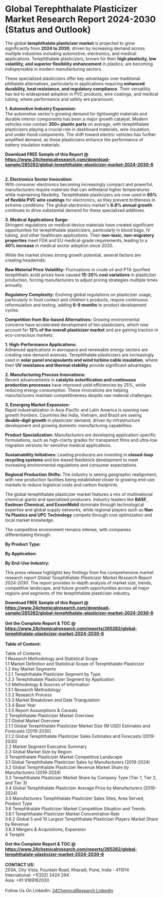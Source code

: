 <h1>Global Terephthalate Plasticizer Market Research Report 2024-2030 (Status and Outlook)</h1><p>The global <strong>terephthalate plasticizer market</strong> is projected to grow significantly from <strong>2024 to 2030</strong>, driven by increasing demand across multiple industries including automotive, electronics, and medical applications. Terephthalate plasticizers, known for their <strong>high plasticity, low volatility, and superior flexibility enhancement</strong> in plastics, are becoming indispensable in modern manufacturing sectors.</p><p>These specialized plasticizers offer key advantages over traditional phthalate alternatives, particularly in applications requiring <strong>enhanced durability, heat resistance, and regulatory compliance</strong>. Their versatility has led to widespread adoption in PVC products, wire coatings, and medical tubing, where performance and safety are paramount.</p><p><strong>1. Automotive Industry Expansion:</strong><br>
The automotive sector's growing demand for lightweight materials and durable interior components has been a major growth catalyst. Modern vehicles now contain <strong>350+ plastic parts</strong> on average, with terephthalate plasticizers playing a crucial role in dashboard materials, wire insulation, and under-hood components. The shift toward electric vehicles has further amplified demand, as these plasticizers enhance the performance of battery insulation materials.</p><div><b>Download FREE Sample of this Report @ 
            <a href="https://www.24chemicalresearch.com/download-sample/265282/global-terephthalate-plasticizer-market-2024-2030-6">
            https://www.24chemicalresearch.com/download-sample/265282/global-terephthalate-plasticizer-market-2024-2030-6</a></b></div><br><p><strong>2. Electronics Sector Innovation:</strong><br>
With consumer electronics becoming increasingly compact and powerful, manufacturers require materials that can withstand higher temperatures while maintaining flexibility. Terephthalate plasticizers are now used in <strong>65% of flexible PVC wire coatings</strong> for electronics, as they prevent brittleness in extreme conditions. The global electronics market's <strong>6.8% annual growth</strong> continues to drive substantial demand for these specialized additives.</p><p><strong>3. Medical Applications Surge:</strong><br>
Stringent regulations on medical device materials have created significant opportunities for terephthalate plasticizers, particularly in blood bags, IV tubing, and other healthcare applications. Their <strong>non-toxic, non-migratory properties</strong> meet FDA and EU medical-grade requirements, leading to a <strong>40% increase</strong> in medical sector adoption since 2020.</p><p>While the market shows strong growth potential, several factors are creating headwinds:</p><p><strong>Raw Material Price Volatility:</strong> Fluctuations in crude oil and PTA (purified terephthalic acid) prices have caused <strong>15-20% cost variations</strong> in plasticizer production, forcing manufacturers to adjust pricing strategies multiple times annually.</p><p><strong>Regulatory Complexity:</strong> Evolving global regulations on plasticizer usage, particularly in food contact and children's products, require continuous reformulation and testing, adding <strong>6-9 months</strong> to product development cycles.</p><p><strong>Competition from Bio-based Alternatives:</strong> Growing environmental concerns have accelerated development of bio-plasticizers, which now account for <strong>12% of the overall plasticizer market</strong> and are gaining traction in eco-conscious markets.</p><p><strong>1. High-Performance Applications:</strong><br>
Advanced applications in aerospace and renewable energy sectors are creating new demand avenues. Terephthalate plasticizers are increasingly used in <strong>solar panel encapsulants and wind turbine cable insulation</strong>, where their <strong>UV resistance and thermal stability</strong> provide significant advantages.</p><p><strong>2. Manufacturing Process Innovations:</strong><br>
Recent advancements in <strong>catalytic esterification and continuous production processes</strong> have improved yield efficiencies by 25%, while reducing energy consumption. These innovations are helping manufacturers maintain competitiveness despite raw material challenges.</p><p><strong>3. Emerging Market Expansion:</strong><br>
Rapid industrialization in Asia-Pacific and Latin America is opening new growth frontiers. Countries like India, Vietnam, and Brazil are seeing <strong>double-digit growth</strong> in plasticizer demand, driven by infrastructure development and growing domestic manufacturing capabilities.</p><p><strong>Product Specialization:</strong> Manufacturers are developing application-specific formulations, such as high-clarity grades for transparent films and ultra-low migration versions for sensitive medical applications.</p><p><strong>Sustainability Initiatives:</strong> Leading producers are investing in <strong>closed-loop recycling systems</strong> and bio-based feedstock development to meet increasing environmental regulations and consumer expectations.</p><p><strong>Regional Production Shifts:</strong> The industry is seeing geographic realignment, with new production facilities being established closer to growing end-use markets to reduce logistical costs and carbon footprints.</p><p>The global terephthalate plasticizer market features a mix of multinational chemical giants and specialized producers. Industry leaders like <strong>BASF, Eastman Chemical, and ExxonMobil</strong> dominate through technological expertise and global supply networks, while regional players such as <strong>Nan Ya Plastics and UPC Technology</strong> compete through cost optimization and local market knowledge.</p><p>The competitive environment remains intense, with companies differentiating through:</p><p><strong>By Product Type:</strong></p><p><strong>By Application:</strong></p><p><strong>By End-Use Industry:</strong></p><p>This press release highlights key findings from the comprehensive market research report <em>Global Terephthalate Plasticizer Market Research Report 2024-2030</em>. The report provides in-depth analysis of market size, trends, competitive landscape, and future growth opportunities across all major regions and segments of the terephthalate plasticizer industry.</p><div><b>Download FREE Sample of this Report @ 
            <a href="https://www.24chemicalresearch.com/download-sample/265282/global-terephthalate-plasticizer-market-2024-2030-6">
            https://www.24chemicalresearch.com/download-sample/265282/global-terephthalate-plasticizer-market-2024-2030-6</a></b></div><br><div><b>Get the Complete Report & TOC @ 
            <a href="https://www.24chemicalresearch.com/reports/265282/global-terephthalate-plasticizer-market-2024-2030-6">
            https://www.24chemicalresearch.com/reports/265282/global-terephthalate-plasticizer-market-2024-2030-6</a></b></div><br>
            <b>Table of Content:</b><p>Table of Contents<br />
1 Research Methodology and Statistical Scope<br />
1.1 Market Definition and Statistical Scope of Terephthalate Plasticizer<br />
1.2 Key Market Segments<br />
1.2.1 Terephthalate Plasticizer Segment by Type<br />
1.2.2 Terephthalate Plasticizer Segment by Application<br />
1.3 Methodology & Sources of Information<br />
1.3.1 Research Methodology<br />
1.3.2 Research Process<br />
1.3.3 Market Breakdown and Data Triangulation<br />
1.3.4 Base Year<br />
1.3.5 Report Assumptions & Caveats<br />
2 Terephthalate Plasticizer Market Overview<br />
2.1 Global Market Overview<br />
2.1.1 Global Terephthalate Plasticizer Market Size (M USD) Estimates and Forecasts (2019-2030)<br />
2.1.2 Global Terephthalate Plasticizer Sales Estimates and Forecasts (2019-2030)<br />
2.2 Market Segment Executive Summary<br />
2.3 Global Market Size by Region<br />
3 Terephthalate Plasticizer Market Competitive Landscape<br />
3.1 Global Terephthalate Plasticizer Sales by Manufacturers (2019-2024)<br />
3.2 Global Terephthalate Plasticizer Revenue Market Share by Manufacturers (2019-2024)<br />
3.3 Terephthalate Plasticizer Market Share by Company Type (Tier 1, Tier 2, and Tier 3)<br />
3.4 Global Terephthalate Plasticizer Average Price by Manufacturers (2019-2024)<br />
3.5 Manufacturers Terephthalate Plasticizer Sales Sites, Area Served, Product Type<br />
3.6 Terephthalate Plasticizer Market Competitive Situation and Trends<br />
3.6.1 Terephthalate Plasticizer Market Concentration Rate<br />
3.6.2 Global 5 and 10 Largest Terephthalate Plasticizer Players Market Share by Revenue<br />
3.6.3 Mergers & Acquisitions, Expansion<br />
4 Terepht</p><div><b>Get the Complete Report & TOC @ 
            <a href="https://www.24chemicalresearch.com/reports/265282/global-terephthalate-plasticizer-market-2024-2030-6">
            https://www.24chemicalresearch.com/reports/265282/global-terephthalate-plasticizer-market-2024-2030-6</a></b></div><br><b>CONTACT US:</b><br>
            203A, City Vista, Fountain Road, Kharadi, Pune, India - 411014<br>
            International: +1(332) 2424 294<br>
            Asia: +91 9169162030 <br><br>
            Follow Us On LinkedIn: <a href="https://www.linkedin.com/company/24chemicalresearch/">24ChemicalResearch LinkedIn</a>